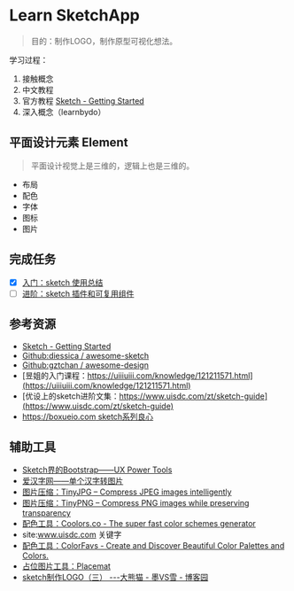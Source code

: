 # Learn SketchApp

> 目的：制作LOGO，制作原型可视化想法。

学习过程：
1. 接触概念
2. 中文教程
3. 官方教程 [Sketch - Getting Started](https://sketchapp.com/docs/getting-started/)
4. 深入概念（learnbydo）

## 平面设计元素 Element

> 平面设计视觉上是三维的，逻辑上也是三维的。

- 布局
- 配色
- 字体
- 图标
- 图片

## 完成任务

- [x] [入门：sketch 使用总结](./Sketch使用总结.md)
- [ ] [进阶：sketch 插件和可复用组件](./Sketch使用总结.md)

## 参考资源

- [Sketch - Getting Started](https://sketchapp.com/docs/getting-started/)
- [Github:diessica / awesome-sketch](https://github.com/diessica/awesome-sketch)
- [Github:gztchan / awesome-design](https://github.com/gztchan/awesome-design)
- [昱姐的入门课程：https://uiiiuiii.com/knowledge/121211571.html](https://uiiiuiii.com/knowledge/121211571.html)
- [优设上的sketch进阶文集：https://www.uisdc.com/zt/sketch-guide](https://www.uisdc.com/zt/sketch-guide)
- [https://boxueio.com sketch系列良心](https://boxueio.com)

## 辅助工具

- [Sketch界的Bootstrap——UX Power Tools](https://www.uxpower.tools/)
- [爱汉字网——单个汉字转图片](http://hanzi.tianma3798.cn/generate/)
- [图片压缩：TinyJPG – Compress JPEG images intelligently](https://tinyjpg.com/)
- [图片压缩：TinyPNG – Compress PNG images while preserving transparency](https://tinypng.com/)
- [配色工具：Coolors.co - The super fast color schemes generator](https://coolors.co/)
- site:www.uisdc.com 关键字
- [配色工具：ColorFavs - Create and Discover Beautiful Color Palettes and Colors.](http://www.colorfavs.com/)
- [占位图片工具：Placemat](https://placem.at/)
- [sketch制作LOGO（三） ---大熊猫 - 墨VS雪 - 博客园](https://www.cnblogs.com/moxuexiaotong/p/7597900.html)